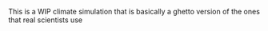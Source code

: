 This is a WIP climate simulation that is basically a ghetto version of the ones that real scientists use
